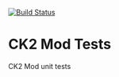 [![Build Status](https://travis-ci.com/hmlendea/ck2-mod-tests.svg?branch=master)](https://travis-ci.com/hmlendea/ck2-mod-tests)

# CK2 Mod Tests

CK2 Mod unit tests

